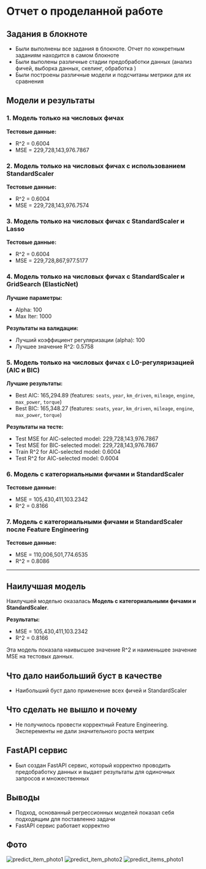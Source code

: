 # Отчет о проделанной работе

## Задания в блокноте
- Были выполнены все задания в блокноте. Отчет по конкретным заданиям находится в самом блокноте
- Были выполены различные стадии предобработки данных (анализ фичей, выборка данных, скелинг, обработка )
- Были построены различные модели и подсчитаны метрики для их сравнения

## Модели и результаты

### 1. Модель только на числовых фичах
**Тестовые данные:**
- R^2 = 0.6004
- MSE = 229,728,143,976.7867

### 2. Модель только на числовых фичах с использованием StandardScaler
**Тестовые данные:**
- R^2 = 0.6004
- MSE = 229,728,143,976.7574

### 3. Модель только на числовых фичах с StandardScaler и Lasso
**Тестовые данные:**
- R^2 = 0.6004
- MSE = 229,728,867,977.5177

### 4. Модель только на числовых фичах с StandardScaler и GridSearch (ElasticNet)
**Лучшие параметры:**
- Alpha: 100
- Max Iter: 1000

**Результаты на валидации:**
- Лучший коэффициент регуляризации (alpha): 100
- Лучшее значение R^2: 0.5758

### 5. Модель только на числовых фичах с L0-регуляризацией (AIC и BIC)
**Лучшие результаты:**
- Best AIC: 165,294.89 (features: `seats`, `year`, `km_driven`, `mileage`, `engine`, `max_power`, `torque`)
- Best BIC: 165,348.27 (features: `seats`, `year`, `km_driven`, `mileage`, `engine`, `max_power`, `torque`)

**Результаты на тесте:**
- Test MSE for AIC-selected model: 229,728,143,976.7867
- Test MSE for BIC-selected model: 229,728,143,976.7867
- Train R^2 for AIC-selected model: 0.6004
- Test R^2 for AIC-selected model: 0.6004

### 6. Модель с категориальными фичами и StandardScaler
**Тестовые данные:**
- MSE = 105,430,411,103.2342
- R^2 = 0.8166

### 7. Модель с категориальными фичами и StandardScaler после Feature Engineering
**Тестовые данные:**
- MSE = 110,006,501,774.6535
- R^2 = 0.8086

---

## Наилучшая модель
Наилучшей моделью оказалась **Модель с категориальными фичами и StandardScaler**.

**Результаты:**
- MSE = 105,430,411,103.2342
- R^2 = 0.8166

Эта модель показала наивысшее значение R^2 и наименьшее значение MSE на тестовых данных.

## Что дало наибольший буст в качестве
- Наибольший буст дало применение всех фичей и StandardScaler

## Что сделать не вышло и почему
- Не получилось провести корректный Feature Engineering. Эксперементы не дали значительного роста метрик

## FastAPI сервис
- Был создан FastAPI сервис, который корректно проводить предобработку данных и выдает результаты для одиночных запросов и множественных

## Выводы
- Подход, основанный  регрессионных моделей показал себя подходящим для поставленно задачи
- FastAPI сервис работает корректно

## Фото
![predict_item_photo1](D:\КОД\py\Maga_HSE\ML\HW1\Photos\predict_item_1.png)
![predict_item_photo2](D:\КОД\py\Maga_HSE\ML\HW1\Photos\predict_item_2.png)
![predict_items_photo1](D:\КОД\py\Maga_HSE\ML\HW1\Photos\predict_items_1.png)